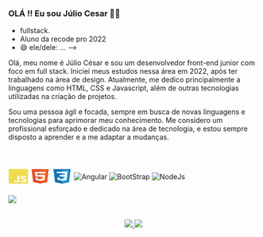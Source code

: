 ### OLÁ !! Eu sou Júlio Cesar  👊🏿

- fullstack.
- Aluno da recode pro 2022
- 😄 ele/dele: ...
-->
<p>Olá, meu nome é Júlio César e sou um desenvolvedor front-end junior com foco em full stack. Iniciei meus estudos nessa área em 2022, após ter trabalhado na área de design. Atualmente, me dedico principalmente a linguagens como HTML, CSS e Javascript, além de outras tecnologias utilizadas na criação de projetos.</p>

<p>Sou uma pessoa ágil e focada, sempre em busca de novas linguagens e tecnologias para aprimorar meu conhecimento. Me considero um profissional esforçado e dedicado na área de tecnologia, e estou sempre disposto a aprender e a me adaptar a mudanças.</p>


#
 <div style="display: inline_block"><br>
  <img align="center" alt="Javascript" height="30" width="40" src="https://raw.githubusercontent.com/devicons/devicon/master/icons/javascript/javascript-plain.svg">
  <img align="center" alt="HTML" height="30" width="40" src="https://raw.githubusercontent.com/devicons/devicon/master/icons/html5/html5-original.svg">
  <img align="center" alt="CSS" height="30" width="40" src="https://raw.githubusercontent.com/devicons/devicon/master/icons/css3/css3-original.svg">
 <img align="center" alt="Angular" height="30" width="40" src="https://cdn.jsdelivr.net/gh/devicons/devicon/icons/angularjs/angularjs-original.svg">
 <img align="center" alt="BootStrap" height="30" width="40" src="https://cdn.jsdelivr.net/gh/devicons/devicon/icons/bootstrap/bootstrap-original.svg">
 <img align="center" alt="NodeJs" height="30" width="40" src="https://cdn.jsdelivr.net/gh/devicons/devicon/icons/nodejs/nodejs-original.svg">
</div>

  ###
  
  <div> 
  <a href="https://www.linkedin.com/in/julio-cesar-f" target="_blank"><img src="https://img.shields.io/badge/-LinkedIn-%230077B5?style=for-the-badge&logo=linkedin&logoColor=white" target="_blank"></a>
 
 </div>

##

<div align="center">
  <a href="https://github.com/chakartt">
  <img height="180em" src="https://github-readme-stats.vercel.app/api?username=chakaartt&show_icons=true&theme=merko&include_all_commits=true&count_private=true"/>
  <img height="180em" src="https://github-readme-stats.vercel.app/api/top-langs/?username=chakaartt&layout=compact&langs_count=7&theme=radical"/>
</div>

 #

